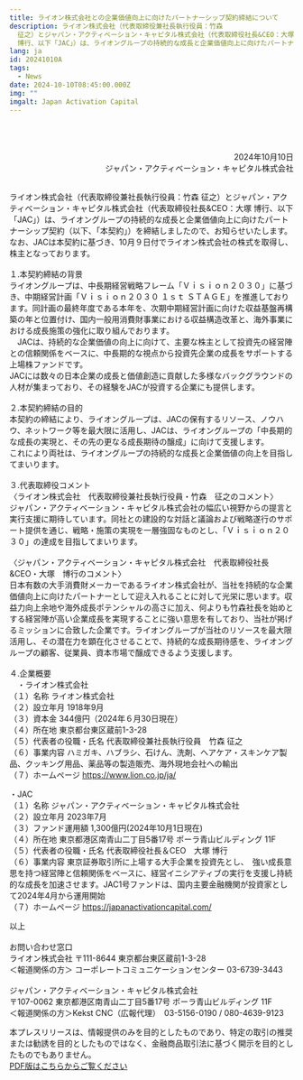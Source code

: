 ```yaml
---
title: ライオン株式会社との企業価値向上に向けたパートナーシップ契約締結について
description: ライオン株式会社（代表取締役兼社長執行役員：竹森
  征之）とジャパン・アクティベーション・キャピタル株式会社（代表取締役社長&CEO：大塚
  博行、以下「JAC」）は、ライオングループの持続的な成長と企業価値向上に向けたパートナーシップ契約（以下、「本契約」）を締結しましたので、お知らせいたします。なお、JACは本契約に基づき、10月９日付でライオン株式会社の株式を取得し、株主となっております。
lang: ja
id: 20241010A
tags:
  - News
date: 2024-10-10T08:45:00.000Z
img: ""
imgalt: Japan Activation Capital
---
```

<div style="text-align: right;">
<br><br><br>
2024年10月10日<br>ジャパン・アクティベーション・キャピタル株式会社
</div>

\
ライオン株式会社（代表取締役兼社長執行役員：竹森 征之）とジャパン・アクティベーション・キャピタル株式会社（代表取締役社長&CEO：大塚 博行、以下「JAC」）は、ライオングループの持続的な成長と企業価値向上に向けたパートナーシップ契約（以下、「本契約」）を締結しましたので、お知らせいたします。\
なお、JACは本契約に基づき、10月９日付でライオン株式会社の株式を取得し、株主となっております。\
\
１.本契約締結の背景\
ライオングループは、中長期経営戦略フレーム「Ｖｉｓｉｏｎ２０３０」に基づき、中期経営計画「Ｖｉｓｉｏｎ２０３０ １ｓｔ ＳＴＡＧＥ」を推進しております。同計画の最終年度である本年を、次期中期経営計画に向けた収益基盤再構築の年と位置付け、国内一般用消費財事業における収益構造改革と、海外事業における成長施策の強化に取り組んでおります。\
　JACは、持続的な企業価値の向上に向けて、主要な株主として投資先の経営陣との信頼関係をベースに、中長期的な視点から投資先企業の成長をサポートする上場株ファンドです。\
JACには数々の日本企業の成長と価値創造に貢献した多様なバックグラウンドの人材が集まっており、その経験をJACが投資する企業にも提供します。\
\
２.本契約締結の目的\
本契約の締結により、ライオングループは、JACの保有するリソース、ノウハウ、ネットワーク等を最大限に活用し、JACは、ライオングループの「中長期的な成長の実現と、その先の更なる成長期待の醸成」に向けて支援します。\
これにより両社は、ライオングループの持続的な成長と企業価値の向上を目指してまいります。\
\
３.代表取締役コメント\
〈ライオン株式会社　代表取締役兼社長執行役員・竹森　征之のコメント〉\
ジャパン・アクティベーション・キャピタル株式会社の幅広い視野からの提言と実行支援に期待しています。同社との建設的な対話と議論および戦略遂行のサポート提供を通じ、戦略・施策の実現を一層強固なものとし、「Ｖｉｓｉｏｎ２０３０」の達成を目指してまいります。\
\
〈ジャパン・アクティベーション・キャピタル株式会社　代表取締役社長&CEO・大塚　博行のコメント〉\
日本有数の大手消費財メーカーであるライオン株式会社が、当社を持続的な企業価値向上に向けたパートナーとして迎え入れることに対して光栄に思います。収益力向上余地や海外成長ポテンシャルの高さに加え、何よりも竹森社長を始めとする経営陣が高い企業成長を実現することに強い意思を有しており、当社が掲げるミッションに合致した企業です。ライオングループが当社のリソースを最大限活用し、その潜在力を顕在化させることで、持続的な成長期待感を、ライオングループの顧客、従業員、資本市場で醸成できるよう支援します。\
\
４.企業概要\
　・ライオン株式会社\
（１）名称	ライオン株式会社\
（２）設立年月	1918年9月\
（３）資本金	344億円（2024年６月30日現在）\
（４）所在地	東京都台東区蔵前1-3-28\
（５）代表者の役職・氏名	代表取締役兼社長執行役員　竹森 征之\
（６）事業内容	ハミガキ、ハブラシ、石けん、洗剤、ヘアケア・スキンケア製品、クッキング用品、薬品等の製造販売、海外現地会社への輸出\
（７）ホームページ	<https://www.lion.co.jp/ja/> 

・JAC\
（１）名称	ジャパン・アクティベーション・キャピタル株式会社\
（２）設立年月	2023年7月\
（３）ファンド運用額	1,300億円(2024年10月1日現在)\
（４）所在地	東京都港区南青山二丁目5番17号 ポーラ青山ビルディング 11F\
（５）代表者の役職・氏名	代表取締役社長＆CEO　大塚 博行 \
（６）事業内容	東京証券取引所に上場する大手企業を投資先とし、　強い成長意思を持つ経営陣と信頼関係をベースに、経営イニシアティブの実行を支援し持続的な成長を加速させます。JAC1号ファンドは、国内主要金融機関が投資家として2024年4月から運用開始\
（７）ホームページ	<https://japanactivationcapital.com/>

以上\
\
お問い合わせ窓口\
ライオン株式会社 〒111-8644 東京都台東区蔵前1-3-28\
＜報道関係の方＞ コーポレートコミュニケーションセンター 03-6739-3443\
\
ジャパン・アクティベーション・キャピタル株式会社\
〒107-0062 東京都港区南青山二丁目5番17号 ポーラ青山ビルディング 11F\
＜報道関係の方＞Kekst CNC（広報代理）　03-5156-0190 / 080-4639-9123

本プレスリリースは、情報提供のみを目的としたものであり、特定の取引の推奨または勧誘を目的としたものではなく、金融商品取引法に基づく開示を目的としたものでもありません。\
[PDF版はこちらからご覧ください](/media/20241010a.pdf)
